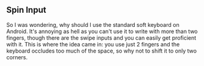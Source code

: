 ## Spin Input
So I was wondering, why should I use the standard soft keyboard on Android. It's annoying as hell as you can't use it to write with more than two fingers, though there are the swipe inputs and you can easily get proficient with it. This is where the idea came in: you use just 2 fingers and the keyboard occludes too much of the space, so why not to shift it to only two corners.

